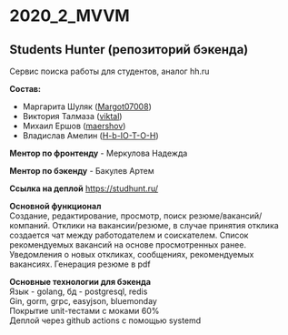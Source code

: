 # 2020_2_MVVM

## Students Hunter (репозиторий бэкенда)

Сервис поиска работы для студентов, аналог hh.ru

**Состав:**

* Маргарита Шуляк ([Margot07008](https://github.com/Margot07008))
* Виктория Талмаза ([viktal](https://github.com/viktal/))
* Михаил Ершов ([maershov](https://github.com/maershov))
* Владислав Амелин ([H-b-IO-T-O-H](https://github.com/H-b-IO-T-O-H))

**Ментор по фронтенду** - Меркулова Надежда

**Ментор по бэкенду** - Бакулев Артем

**Ссылка на деплой**
https://studhunt.ru/

**Основной функционал**  
Создание, редактирование, просмотр, поиск резюме/вакансий/компаний. Отклики на вакансии/резюме, в случае принятия отклика создается чат между работодателем и соискателем. Список рекомендуемых вакансий на основе просмотренных ранее. Уведомления о новых откликах, сообщениях, рекомендуемых вакансиях. Генерация резюме в pdf

**Основные технологии для бэкенда**  
Язык - golang, бд - postgresql, redis  
Gin, gorm, grpc, easyjson, bluemonday  
Покрытие unit-тестами с моками 60%  
Деплой через github actions с помощью systemd  
